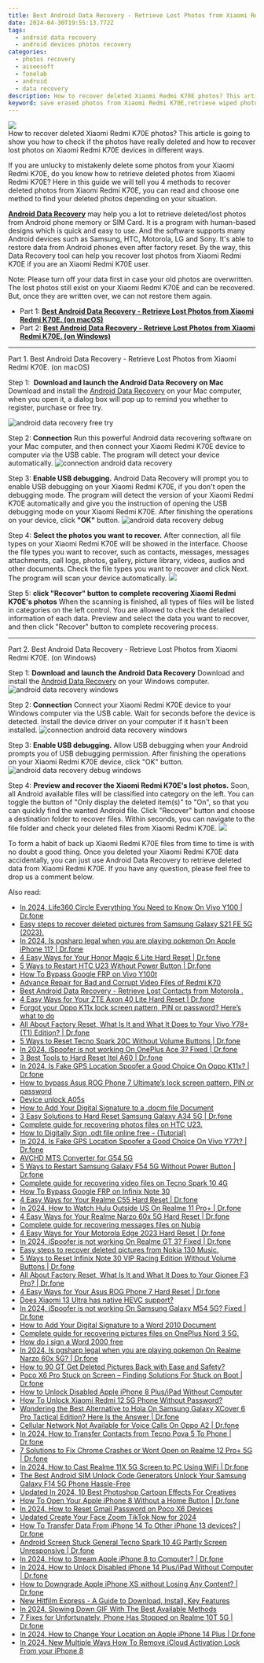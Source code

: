 ```yaml
---
title: Best Android Data Recovery - Retrieve Lost Photos from Xiaomi Redmi K70E.
date: 2024-04-30T19:55:13.772Z
tags: 
  - android data recovery
  - android devices photos recovery
categories: 
  - photos recovery
  - aiseesoft
  - fonelab
  - android
  - data recovery
description: How to recover deleted Xiaomi Redmi K70E photos? This article is going to show you how to check if the photos have really deleted and how to recover lost photos on Xiaomi Redmi K70E devices in different ways.
keyword: save erased photos from Xiaomi Redmi K70E,retrieve wiped photos Xiaomi Redmi K70E,recover lost photos from Xiaomi Redmi K70E,restore deleted photos on Xiaomi Redmi K70E,Xiaomi Redmi K70E photos recovery,regain missing photos,Xiaomi Redmi K70E photos disappeared,Xiaomi Redmi K70E deleted photos,extract photos from water damaged phone Xiaomi Redmi K70E,Xiaomi Redmi K70E photos disappear,how to restore your files from Xiaomi Redmi K70E,how to refind deleted photos from Xiaomi Redmi K70E
---
```


<img src="https://img0mobiles.techidaily.com/images/best-assets/devices/xiaomi/xiaomi-redmi-k70e/3.jpg" class="atpl-imgstyle"  />

<div class="atpl-content atpl-for-fonelab-android recover-photos">

<div class="atpl-post-description-part-1">
How to recover deleted Xiaomi Redmi K70E photos? This article is going to show you how to check if the photos have really deleted and how to recover lost photos on Xiaomi Redmi K70E devices in different ways.
</div>



<div class="atpl-post-description-part-2">
<div class="tpl-content-sub-paragraph-content">
  <p>
If you are unlucky to mistakenly delete some photos from your Xiaomi Redmi K70E, do you know how to retrieve deleted photos from Xiaomi Redmi K70E? Here in this guide we will tell you 4 methods to recover deleted photos from Xiaomi Redmi K70E, you can read and choose one method to find your deleted photos depending on your situation.
  </p>
</div>
</div>

<div class="atpl-post-description-part-3">
<div class="tpl-content-sub-paragraph-content">
  <p>
    <a href="https://tools.techidaily.com/aiseesoft-android-data-recovery/" ><strong>Android Data Recovery</strong></a> may help you a lot to retrieve deleted/lost photos from Android phone memory or SIM Card. It is a program with human-based designs which is quick and easy to use. And the software supports many Android devices such as Samsung, HTC, Motorola, LG and Sony. It's able to restore data from Android phones even after factory reset. By the way, this Data Recovery tool can help you recover lost photos from Xiaomi Redmi K70E if you are an Xiaomi Redmi K70E user.
  </p>
</div>
<div class="tpl-content-sub-paragraph-content">
  <p>
    Note: Please turn off your data first in case your old photos are overwritten. The lost photos still exist on your Xiaomi Redmi K70E and can be recovered. But, once they are written over, we can not restore them again.
  </p>
</div>
</div>

<ul>
  <li>Part 1: <strong><a href="#p1"> Best Android Data Recovery - Retrieve Lost Photos from Xiaomi Redmi K70E.  (on macOS)</a></strong></li>
  <li>Part 2: <strong><a href="#p2"> Best Android Data Recovery - Retrieve Lost Photos from Xiaomi Redmi K70E.  (on Windows)</a></strong></li>
</ul>




<!-- Part 1 -->
<a id="p1" name="p1" ></a><hr>

<div>
  <span class="atpl-step-part-style">Part 1. Best Android Data Recovery - Retrieve Lost Photos from Xiaomi Redmi K70E. (on macOS)</span>
</div>  

<span class="atpl-stepstyle-a"><span>Step 1: </span></span> <strong>Download and launch the Android Data Recovery on Mac</strong>
Download and install the <a href="https://tools.techidaily.com/aiseesoft-android-data-recovery/" >Android Data Recovery</a> on your Mac computer, when you open it, a dialog box will pop up to remind you whether to register, purchase or free try.

<img src="https://tools.techidaily.com/images/apps/aiseesoft/android-data-recovery/mac-free-try.png" class="atpl-imgstyle" alt="android data recovery free try" />

<span class="atpl-stepstyle-a"><span>Step 2: </span></span> <strong>Connection</strong>
Run this powerful Android data recovering software on your Mac computer, and then connect your Xiaomi Redmi K70E device to computer via the USB cable. The program will detect your device automatically.
<img src="https://tools.techidaily.com/images/apps/aiseesoft/android-data-recovery/mac-connection-interface.jpg" class="atpl-imgstyle" alt="connection android data recovery" />

<span class="atpl-stepstyle-a"><span>Step 3: </span></span> <strong>Enable USB debugging.</strong>
Android Data Recovery will prompt you to enable USB debugging on your Xiaomi Redmi K70E, if you don't open the debugging mode. The program will detect the version of your Xiaomi Redmi K70E automatically and give you the instruction of opening the USB debugging mode on your Xiaomi Redmi K70E. After finishing the operations on your device, click <strong>"OK"</strong> button.
<img src="https://tools.techidaily.com/images/apps/aiseesoft/android-data-recovery/mac-android-usb-debug.jpg"  class="atpl-imgstyle" alt="android data recovery debug" />

<span class="atpl-stepstyle-a"><span>Step 4: </span></span> <strong>Select the photos you want to recover.</strong>
After connection, all file types on your Xiaomi Redmi K70E will be showed in the interface. Choose the file types you want to recover, such as contacts, messages, messages attachments, call logs, photos, gallery, picture library, videos, audios and other documents. Check the file types you want to recover and click Next. The program will scan your device automatically.
<img src="https://tools.techidaily.com/images/apps/aiseesoft/android-data-recovery/mac-choose-type-photos.jpg" class="atpl-imgstyle"  />

<span class="atpl-stepstyle-a"><span>Step 5: </span></span> <strong>click "Recover" button to  complete recovering Xiaomi Redmi K70E's photos</strong>
When the scanning is finished, all types of files will be listed in categories on the left control. You are allowed to check the detailed information of each data. Preview and select the data you want to recover, and then click "Recover" button to complete recovering process.


<a id="p2" name="p2"></a><hr>

<!-- Part 2 -->
<div>
  <span class="atpl-step-part-style">Part 2. Best Android Data Recovery - Retrieve Lost Photos from Xiaomi Redmi K70E. (on Windows)</span>
</div>

<span class="atpl-stepstyle-a"><span>Step 1: </span></span> <strong>Download and launch the Android Data Recovery</strong>
Download and install the <a href="https://tools.techidaily.com/aiseesoft-android-data-recovery/" >Android Data Recovery</a> on your Windows computer.
<img src="https://tools.techidaily.com/images/apps/aiseesoft/android-data-recovery/win-start-interface.png"  class="atpl-imgstyle" alt="android data recovery windows" />

<span class="atpl-stepstyle-a"><span>Step 2: </span></span> <strong>Connection</strong>
Connect your Xiaomi Redmi K70E device to your Windows computer via the USB cable. Wait for seconds before the device is detected. Install the device driver on your computer if it hasn't been installed.
<img src="https://tools.techidaily.com/images/apps/aiseesoft/android-data-recovery/win-connection-interface.png" class="atpl-imgstyle" alt="connection android data recovery windows" />

<span class="atpl-stepstyle-a"><span>Step 3: </span></span> <strong>Enable USB debugging.</strong>
Allow USB debugging when your Android prompts you of USB debugging permission. After finishing the operations on your Xiaomi Redmi K70E device, click "OK" button.
<img src="https://tools.techidaily.com/images/apps/aiseesoft/android-data-recovery/win-android-usb-debug.png" class="atpl-imgstyle" alt="android data recovery debug windows" />

<span class="atpl-stepstyle-a"><span>Step 4: </span></span> <strong>Preview and recover the Xiaomi Redmi K70E's lost photos.</strong>
Soon, all Android available files will be classified into category on the left. You can toggle the button of "Only display the deleted item(s)" to "On", so that you can quickly find the wanted Android file. Click "Recover" button and choose a destination folder to recover files. Within seconds, you can navigate to the file folder and check your deleted files from Xiaomi Redmi K70E.
<img src="https://tools.techidaily.com/images/apps/aiseesoft/android-data-recovery/win-recover-photos.png" class="atpl-imgstyle"  />

<div class="atpl-post-description-part-4">
<div class="tpl-content-sub-paragraph-normal">
  <p>
    To form a habit of back up Xiaomi Redmi K70E files from time to time is with no doubt a good thing. Once you deleted your Xiaomi Redmi K70E data accidentally, you can just use Android Data Recovery to retrieve deleted data from Xiaomi Redmi K70E. If you have any question, please feel free to drop us a comment below.
  </p>
</div>
</div>

<ins class="adsbygoogle"
     style="display:block"
     data-ad-client="ca-pub-7571918770474297"
     data-ad-slot="8358498916"
     data-ad-format="auto"
     data-full-width-responsive="true"></ins>



</div>
<ins class="adsbygoogle"
    style="display:block"
    data-ad-format="autorelaxed"
    data-ad-client="ca-pub-7571918770474297"
    data-ad-slot="1223367746"></ins>

<span class="atpl-alsoreadstyle">Also read:</span>
<div><ul>
<li><a href="https://phone-solutions.techidaily.com/in-2024-life360-circle-everything-you-need-to-know-on-vivo-y100-drfone-by-drfone-virtual-android/"><u>In 2024, Life360 Circle Everything You Need to Know On Vivo Y100 | Dr.fone</u></a></li>
<li><a href="https://phone-solutions.techidaily.com/easy-steps-to-recover-deleted-pictures-from-samsung-galaxy-s21-fe-5g-2023-by-fonelab-android-recover-pictures/"><u>Easy steps to recover deleted pictures from Samsung Galaxy S21 FE 5G (2023).</u></a></li>
<li><a href="https://phone-solutions.techidaily.com/in-2024-is-pgsharp-legal-when-you-are-playing-pokemon-on-apple-iphone-11-drfone-by-drfone-virtual-ios/"><u>In 2024, Is pgsharp legal when you are playing pokemon On Apple iPhone 11? | Dr.fone</u></a></li>
<li><a href="https://phone-solutions.techidaily.com/4-easy-ways-for-your-honor-magic-6-lite-hard-reset-drfone-by-drfone-reset-android-reset-android/"><u>4 Easy Ways for Your Honor Magic 6 Lite Hard Reset | Dr.fone</u></a></li>
<li><a href="https://phone-solutions.techidaily.com/5-ways-to-restart-htc-u23-without-power-button-drfone-by-drfone-reset-android-reset-android/"><u>5 Ways to Restart HTC U23 Without Power Button | Dr.fone</u></a></li>
<li><a href="https://phone-solutions.techidaily.com/how-to-bypass-google-frp-on-vivo-y100t-by-drfone-android-unlock-remove-google-frp/"><u>How To Bypass Google FRP on Vivo Y100t</u></a></li>
<li><a href="https://phone-solutions.techidaily.com/advance-repair-for-bad-and-corrupt-video-files-of-redmi-k70-by-stellar-video-repair-mobile-video-repair/"><u>Advance Repair for Bad and Corrupt Video Files of Redmi K70</u></a></li>
<li><a href="https://phone-solutions.techidaily.com/best-android-data-recovery-retrieve-lost-contacts-from-motorola-by-fonelab-android-recover-contacts/"><u>Best Android Data Recovery - Retrieve Lost Contacts from Motorola .</u></a></li>
<li><a href="https://phone-solutions.techidaily.com/4-easy-ways-for-your-zte-axon-40-lite-hard-reset-drfone-by-drfone-reset-android-reset-android/"><u>4 Easy Ways for Your ZTE Axon 40 Lite Hard Reset | Dr.fone</u></a></li>
<li><a href="https://phone-solutions.techidaily.com/forgot-your-oppo-k11x-lock-screen-pattern-pin-or-password-here-s-what-to-do-by-drfone-android-unlock-android-unlock/"><u>Forgot your Oppo K11x lock screen pattern, PIN or password? Here’s what to do</u></a></li>
<li><a href="https://phone-solutions.techidaily.com/all-about-factory-reset-what-is-it-and-what-it-does-to-your-vivo-y78plus-t1-edition-drfone-by-drfone-reset-android-reset-android/"><u>All About Factory Reset, What Is It and What It Does to Your Vivo Y78+ (T1) Edition? | Dr.fone</u></a></li>
<li><a href="https://phone-solutions.techidaily.com/5-ways-to-reset-tecno-spark-20c-without-volume-buttons-drfone-by-drfone-reset-android-reset-android/"><u>5 Ways to Reset Tecno Spark 20C Without Volume Buttons | Dr.fone</u></a></li>
<li><a href="https://phone-solutions.techidaily.com/in-2024-ispoofer-is-not-working-on-oneplus-ace-3-fixed-drfone-by-drfone-virtual-android/"><u>In 2024, iSpoofer is not working On OnePlus Ace 3? Fixed | Dr.fone</u></a></li>
<li><a href="https://phone-solutions.techidaily.com/3-best-tools-to-hard-reset-itel-a60-drfone-by-drfone-reset-android-reset-android/"><u>3 Best Tools to Hard Reset Itel A60 | Dr.fone</u></a></li>
<li><a href="https://phone-solutions.techidaily.com/in-2024-is-fake-gps-location-spoofer-a-good-choice-on-oppo-k11x-drfone-by-drfone-virtual-android/"><u>In 2024, Is Fake GPS Location Spoofer a Good Choice On Oppo K11x? | Dr.fone</u></a></li>
<li><a href="https://phone-solutions.techidaily.com/how-to-bypass-asus-rog-phone-7-ultimate-s-lock-screen-pattern-pin-or-password-by-drfone-android-unlock-android-unlock/"><u>How to bypass Asus ROG Phone 7 Ultimate’s lock screen pattern, PIN or password</u></a></li>
<li><a href="https://phone-solutions.techidaily.com/device-unlock-a05s-by-drfone-android-unlock-android-unlock/"><u>Device unlock  A05s</u></a></li>
<li><a href="https://phone-solutions.techidaily.com/how-to-add-your-digital-signature-to-a-docm-file-document-by-ldigisigner-sign-a-word-sign-a-word/"><u>How to Add Your Digital Signature to a .docm file Document</u></a></li>
<li><a href="https://phone-solutions.techidaily.com/3-easy-solutions-to-hard-reset-samsung-galaxy-a34-5g-drfone-by-drfone-reset-android-reset-android/"><u>3 Easy Solutions to Hard Reset Samsung Galaxy A34 5G | Dr.fone</u></a></li>
<li><a href="https://phone-solutions.techidaily.com/complete-guide-for-recovering-photos-files-on-htc-u23-by-fonelab-android-recover-photos/"><u>Complete guide for recovering photos files on HTC U23.</u></a></li>
<li><a href="https://phone-solutions.techidaily.com/how-to-digitally-sign-odt-file-online-free-tutorial-by-ldigisigner-sign-a-word-sign-a-word/"><u>How to Digitally Sign .odt file online free - (Tutorial)</u></a></li>
<li><a href="https://phone-solutions.techidaily.com/in-2024-is-fake-gps-location-spoofer-a-good-choice-on-vivo-y77t-drfone-by-drfone-virtual-android/"><u>In 2024, Is Fake GPS Location Spoofer a Good Choice On Vivo Y77t? | Dr.fone</u></a></li>
<li><a href="https://phone-solutions.techidaily.com/avchd-mts-converter-for-g54-5g-by-aiseesoft-video-converter-play-mts-on-android/"><u>AVCHD MTS Converter for G54 5G</u></a></li>
<li><a href="https://phone-solutions.techidaily.com/5-ways-to-restart-samsung-galaxy-f54-5g-without-power-button-drfone-by-drfone-reset-android-reset-android/"><u>5 Ways to Restart Samsung Galaxy F54 5G Without Power Button | Dr.fone</u></a></li>
<li><a href="https://phone-solutions.techidaily.com/complete-guide-for-recovering-video-files-on-tecno-spark-10-4g-by-fonelab-android-recover-video/"><u>Complete guide for recovering video files on Tecno Spark 10 4G</u></a></li>
<li><a href="https://phone-solutions.techidaily.com/how-to-bypass-google-frp-on-infinix-note-30-by-drfone-android-unlock-remove-google-frp/"><u>How To Bypass Google FRP on Infinix Note 30</u></a></li>
<li><a href="https://phone-solutions.techidaily.com/4-easy-ways-for-your-realme-c55-hard-reset-drfone-by-drfone-reset-android-reset-android/"><u>4 Easy Ways for Your Realme C55 Hard Reset | Dr.fone</u></a></li>
<li><a href="https://phone-solutions.techidaily.com/in-2024-how-to-watch-hulu-outside-us-on-realme-11-proplus-drfone-by-drfone-virtual-android/"><u>In 2024, How to Watch Hulu Outside US On Realme 11 Pro+ | Dr.fone</u></a></li>
<li><a href="https://phone-solutions.techidaily.com/4-easy-ways-for-your-realme-narzo-60x-5g-hard-reset-drfone-by-drfone-reset-android-reset-android/"><u>4 Easy Ways for Your Realme Narzo 60x 5G Hard Reset | Dr.fone</u></a></li>
<li><a href="https://phone-solutions.techidaily.com/complete-guide-for-recovering-messages-files-on-nubia-by-fonelab-android-recover-messages/"><u>Complete guide for recovering messages files on Nubia</u></a></li>
<li><a href="https://phone-solutions.techidaily.com/4-easy-ways-for-your-motorola-edge-2023-hard-reset-drfone-by-drfone-reset-android-reset-android/"><u>4 Easy Ways for Your Motorola Edge 2023 Hard Reset | Dr.fone</u></a></li>
<li><a href="https://phone-solutions.techidaily.com/in-2024-ispoofer-is-not-working-on-realme-gt-3-fixed-drfone-by-drfone-virtual-android/"><u>In 2024, iSpoofer is not working On Realme GT 3? Fixed | Dr.fone</u></a></li>
<li><a href="https://phone-solutions.techidaily.com/easy-steps-to-recover-deleted-pictures-from-nokia-130-music-by-fonelab-android-recover-pictures/"><u>Easy steps to recover deleted pictures from Nokia 130 Music.</u></a></li>
<li><a href="https://phone-solutions.techidaily.com/5-ways-to-reset-infinix-note-30-vip-racing-edition-without-volume-buttons-drfone-by-drfone-reset-android-reset-android/"><u>5 Ways to Reset Infinix Note 30 VIP Racing Edition Without Volume Buttons | Dr.fone</u></a></li>
<li><a href="https://phone-solutions.techidaily.com/all-about-factory-reset-what-is-it-and-what-it-does-to-your-gionee-f3-pro-drfone-by-drfone-reset-android-reset-android/"><u>All About Factory Reset, What Is It and What It Does to Your Gionee F3 Pro? | Dr.fone</u></a></li>
<li><a href="https://phone-solutions.techidaily.com/4-easy-ways-for-your-asus-rog-phone-7-hard-reset-drfone-by-drfone-reset-android-reset-android/"><u>4 Easy Ways for Your Asus ROG Phone 7 Hard Reset | Dr.fone</u></a></li>
<li><a href="https://phone-solutions.techidaily.com/does-xiaomi-13-ultra-has-native-hevc-support-by-aiseesoft-video-converter-play-hevc-video-on-android/"><u>Does Xiaomi 13 Ultra has native HEVC support?</u></a></li>
<li><a href="https://phone-solutions.techidaily.com/in-2024-ispoofer-is-not-working-on-samsung-galaxy-m54-5g-fixed-drfone-by-drfone-virtual-android/"><u>In 2024, iSpoofer is not working On Samsung Galaxy M54 5G? Fixed | Dr.fone</u></a></li>
<li><a href="https://phone-solutions.techidaily.com/how-to-add-your-digital-signature-to-a-word-2010-document-by-ldigisigner-sign-a-word-sign-a-word/"><u>How to Add Your Digital Signature to a Word 2010 Document</u></a></li>
<li><a href="https://phone-solutions.techidaily.com/complete-guide-for-recovering-pictures-files-on-oneplus-nord-3-5g-by-fonelab-android-recover-pictures/"><u>Complete guide for recovering pictures files on OnePlus Nord 3 5G.</u></a></li>
<li><a href="https://phone-solutions.techidaily.com/how-do-i-sign-a-word-2000-free-by-ldigisigner-sign-a-word-sign-a-word/"><u>How do i sign a Word 2000 free</u></a></li>
<li><a href="https://phone-solutions.techidaily.com/in-2024-is-pgsharp-legal-when-you-are-playing-pokemon-on-realme-narzo-60x-5g-drfone-by-drfone-virtual-android/"><u>In 2024, Is pgsharp legal when you are playing pokemon On Realme Narzo 60x 5G? | Dr.fone</u></a></li>
<li><a href="https://phone-solutions.techidaily.com/how-to-90-gt-get-deleted-pictures-back-with-ease-and-safety-by-fonelab-android-recover-pictures/"><u>How to 90 GT Get Deleted Pictures Back with Ease and Safety?</u></a></li>
<li><a href="https://fix-guide.techidaily.com/poco-x6-pro-stuck-on-screen-finding-solutions-for-stuck-on-boot-drfone-by-drfone-fix-android-problems-fix-android-problems/"><u>Poco X6 Pro Stuck on Screen – Finding Solutions For Stuck on Boot | Dr.fone</u></a></li>
<li><a href="https://ios-unlock.techidaily.com/how-to-unlock-disabled-apple-iphone-8-plusipad-without-computer-by-drfone-ios/"><u>How to Unlock Disabled Apple iPhone 8 Plus/iPad Without Computer</u></a></li>
<li><a href="https://unlock-android.techidaily.com/how-to-unlock-xiaomi-redmi-12-5g-phone-without-password-by-drfone-android/"><u>How To Unlock Xiaomi Redmi 12 5G Phone Without Password?</u></a></li>
<li><a href="https://fake-location.techidaily.com/wondering-the-best-alternative-to-hola-on-samsung-galaxy-xcover-6-pro-tactical-edition-here-is-the-answer-drfone-by-drfone-virtual-android/"><u>Wondering the Best Alternative to Hola On Samsung Galaxy XCover 6 Pro Tactical Edition? Here Is the Answer | Dr.fone</u></a></li>
<li><a href="https://howto.techidaily.com/cellular-network-not-available-for-voice-calls-on-oppo-a2-drfone-by-drfone-fix-android-problems-fix-android-problems/"><u>Cellular Network Not Available for Voice Calls On Oppo A2 | Dr.fone</u></a></li>
<li><a href="https://android-transfer.techidaily.com/in-2024-how-to-transfer-contacts-from-tecno-pova-5-to-phone-drfone-by-drfone-transfer-from-android-transfer-from-android/"><u>In 2024, How to Transfer Contacts from Tecno Pova 5 To Phone | Dr.fone</u></a></li>
<li><a href="https://howto.techidaily.com/7-solutions-to-fix-chrome-crashes-or-wont-open-on-realme-12-proplus-5g-drfone-by-drfone-fix-android-problems-fix-android-problems/"><u>7 Solutions to Fix Chrome Crashes or Wont Open on Realme 12 Pro+ 5G | Dr.fone</u></a></li>
<li><a href="https://screen-mirror.techidaily.com/in-2024-how-to-cast-realme-11x-5g-screen-to-pc-using-wifi-drfone-by-drfone-android/"><u>In 2024, How to Cast Realme 11X 5G Screen to PC Using WiFi | Dr.fone</u></a></li>
<li><a href="https://sim-unlock.techidaily.com/the-best-android-sim-unlock-code-generators-unlock-your-samsung-galaxy-f14-5g-phone-hassle-free-by-drfone-android/"><u>The Best Android SIM Unlock Code Generators Unlock Your Samsung Galaxy F14 5G Phone Hassle-Free</u></a></li>
<li><a href="https://animation-videos.techidaily.com/updated-in-2024-10-best-photoshop-cartoon-effects-for-creatives/"><u>Updated In 2024, 10 Best Photoshop Cartoon Effects For Creatives</u></a></li>
<li><a href="https://iphone-unlock.techidaily.com/how-to-open-your-apple-iphone-8-without-a-home-button-drfone-by-drfone-ios/"><u>How To Open Your Apple iPhone 8 Without a Home Button | Dr.fone</u></a></li>
<li><a href="https://easy-unlock-android.techidaily.com/in-2024-how-to-reset-gmail-password-on-poco-x6-devices-by-drfone-android/"><u>In 2024, How to Reset Gmail Password on Poco X6 Devices</u></a></li>
<li><a href="https://ai-editing-video.techidaily.com/updated-create-your-face-zoom-tiktok-now-for-2024/"><u>Updated Create Your Face Zoom TikTok Now for 2024</u></a></li>
<li><a href="https://review-topics.techidaily.com/how-to-transfer-data-from-iphone-14-to-other-iphone-13-devices-drfone-by-drfone-transfer-data-from-ios-transfer-data-from-ios/"><u>How To Transfer Data From iPhone 14 To Other iPhone 13 devices? | Dr.fone</u></a></li>
<li><a href="https://howto.techidaily.com/android-screen-stuck-general-tecno-spark-10-4g-partly-screen-unresponsive-drfone-by-drfone-fix-android-problems-fix-android-problems/"><u>Android Screen Stuck General Tecno Spark 10 4G Partly Screen Unresponsive | Dr.fone</u></a></li>
<li><a href="https://screen-mirror.techidaily.com/in-2024-how-to-stream-apple-iphone-8-to-computer-drfone-by-drfone-ios/"><u>In 2024, How to Stream Apple iPhone 8 to Computer? | Dr.fone</u></a></li>
<li><a href="https://iphone-unlock.techidaily.com/in-2024-how-to-unlock-disabled-iphone-14-plusipad-without-computer-drfone-by-drfone-ios/"><u>In 2024, How to Unlock Disabled iPhone 14 Plus/iPad Without Computer | Dr.fone</u></a></li>
<li><a href="https://techidaily.com/how-to-downgrade-apple-iphone-xs-without-losing-any-content-drfone-by-drfone-ios-system-repair-ios-system-repair/"><u>How to Downgrade Apple iPhone XS without Losing Any Content? | Dr.fone</u></a></li>
<li><a href="https://ai-video-editing.techidaily.com/new-hitfilm-express-a-guide-to-download-install-key-features/"><u>New Hitfilm Express - A Guide to Download, Install, Key Features</u></a></li>
<li><a href="https://ai-editing-video.techidaily.com/in-2024-slowing-down-gif-with-the-best-available-methods/"><u>In 2024, Slowing Down GIF With The Best Available Methods</u></a></li>
<li><a href="https://howto.techidaily.com/7-fixes-for-unfortunately-phone-has-stopped-on-realme-10t-5g-drfone-by-drfone-fix-android-problems-fix-android-problems/"><u>7 Fixes for Unfortunately, Phone Has Stopped on Realme 10T 5G | Dr.fone</u></a></li>
<li><a href="https://iphone-location.techidaily.com/in-2024-how-to-change-your-location-on-apple-iphone-14-plus-drfone-by-drfone-virtual-ios/"><u>In 2024, How to Change Your Location on Apple iPhone 14 Plus | Dr.fone</u></a></li>
<li><a href="https://activate-lock.techidaily.com/in-2024-new-multiple-ways-how-to-remove-icloud-activation-lock-from-your-iphone-8-by-drfone-ios/"><u>In 2024, New Multiple Ways How To Remove iCloud Activation Lock From your iPhone 8</u></a></li>
</ul></div>

